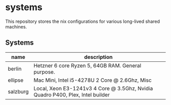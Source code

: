# systems

This repository stores the nix configurations for various long-lived shared
machines.

## Systems

| name | description |
| ---- | ----------- |
| berlin | Hetzner 6 core Ryzen 5, 64GB RAM. General purpose. |
| ellipse | Mac Mini, Intel i5-4278U 2 Core @ 2.6Ghz, Misc |
| salzburg | Local, Xeon E3-1241v3 4 Core @ 3.5Ghz, Nvidia Quadro P400, Plex, Intel builder |
